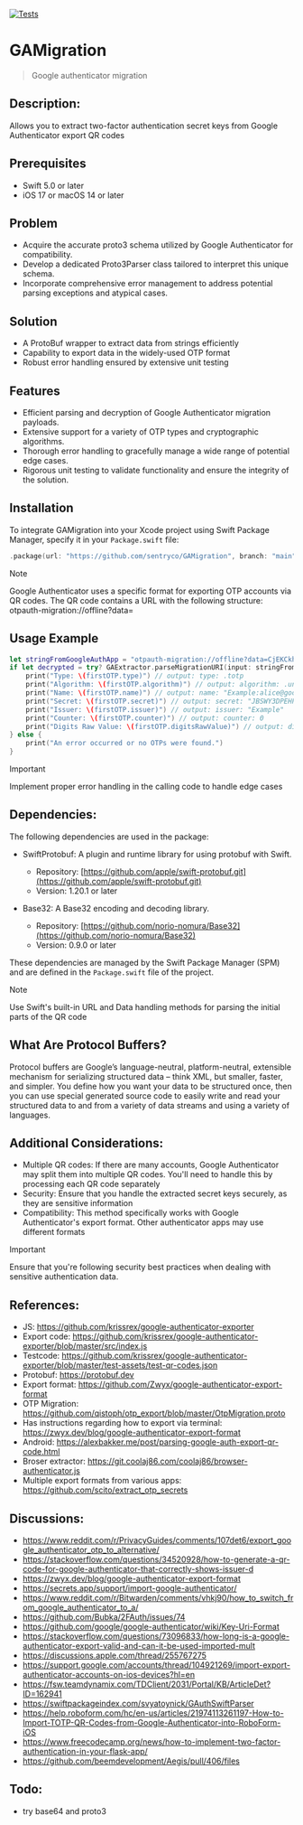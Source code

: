 [![Tests](https://github.com/sentryco/GAMigration/actions/workflows/Tests.yml/badge.svg)](https://github.com/sentryco/GAMigration/actions/workflows/Tests.yml)

# GAMigration

> Google authenticator migration

## Description:
Allows you to extract two-factor authentication secret keys from Google Authenticator export QR codes

## Prerequisites

- Swift 5.0 or later
- iOS 17 or macOS 14 or later

## Problem
- Acquire the accurate proto3 schema utilized by Google Authenticator for compatibility.
- Develop a dedicated Proto3Parser class tailored to interpret this unique schema.
- Incorporate comprehensive error management to address potential parsing exceptions and atypical cases.

## Solution
- A ProtoBuf wrapper to extract data from strings efficiently
- Capability to export data in the widely-used OTP format
- Robust error handling ensured by extensive unit testing

## Features
- Efficient parsing and decryption of Google Authenticator migration payloads.
- Extensive support for a variety of OTP types and cryptographic algorithms.
- Thorough error handling to gracefully manage a wide range of potential edge cases.
- Rigorous unit testing to validate functionality and ensure the integrity of the solution.

## Installation
To integrate GAMigration into your Xcode project using Swift Package Manager, specify it in your `Package.swift` file:

```swift
.package(url: "https://github.com/sentryco/GAMigration", branch: "main")
```

> [!NOTE]
> Google Authenticator uses a specific format for exporting OTP accounts via QR codes. The QR code contains a URL with the following structure: otpauth-migration://offline?data=<base64-encoded-proto3-message>

## Usage Example

```swift
let stringFromGoogleAuthApp = "otpauth-migration://offline?data=CjEKCkhlbGxvId6tvu8SGEV4YW1wbGU6YWxpY2VAZ29vZ2xlLmNvbRoHRXhhbXBsZTAC"
if let decrypted = try? GAExtractor.parseMigrationURI(input: stringFromGoogleAuthApp), let firstOTP = decrypted.first {
    print("Type: \(firstOTP.type)") // output: type: .totp
    print("Algorithm: \(firstOTP.algorithm)") // output: algorithm: .unspecified
    print("Name: \(firstOTP.name)") // output: name: "Example:alice@google.com"
    print("Secret: \(firstOTP.secret)") // output: secret: "JBSWY3DPEHPK3PXP"
    print("Issuer: \(firstOTP.issuer)") // output: issuer: "Example"
    print("Counter: \(firstOTP.counter)") // output: counter: 0
    print("Digits Raw Value: \(firstOTP.digitsRawValue)") // output: digitsRawValue: 0
} else {
    print("An error occurred or no OTPs were found.")
}
```

> [!IMPORTANT]
> Implement proper error handling in the calling code to handle edge cases

## Dependencies:

The following dependencies are used in the package:

- SwiftProtobuf: A plugin and runtime library for using protobuf with Swift.
  - Repository: [https://github.com/apple/swift-protobuf.git](https://github.com/apple/swift-protobuf.git)
  - Version: 1.20.1 or later

- Base32: A Base32 encoding and decoding library.
  - Repository: [https://github.com/norio-nomura/Base32](https://github.com/norio-nomura/Base32)
  - Version: 0.9.0 or later

These dependencies are managed by the Swift Package Manager (SPM) and are defined in the `Package.swift` file of the project.

> [!NOTE]
> Use Swift's built-in URL and Data handling methods for parsing the initial parts of the QR code

## What Are Protocol Buffers?

Protocol buffers are Google’s language-neutral, platform-neutral, extensible mechanism for serializing structured data – think XML, but smaller, faster, and simpler. You define how you want your data to be structured once, then you can use special generated source code to easily write and read your structured data to and from a variety of data streams and using a variety of languages.

## Additional Considerations:
- Multiple QR codes: If there are many accounts, Google Authenticator may split them into multiple QR codes. You'll need to handle this by processing each QR code separately
- Security: Ensure that you handle the extracted secret keys securely, as they are sensitive information
- Compatibility: This method specifically works with Google Authenticator's export format. Other authenticator apps may use different formats

> [!IMPORTANT]
> Ensure that you're following security best practices when dealing with sensitive authentication data.

## References:
- JS: https://github.com/krissrex/google-authenticator-exporter
- Export code: https://github.com/krissrex/google-authenticator-exporter/blob/master/src/index.js
- Testcode: https://github.com/krissrex/google-authenticator-exporter/blob/master/test-assets/test-qr-codes.json
- Protobuf: https://protobuf.dev
- Export format: https://github.com/Zwyx/google-authenticator-export-format
- OTP Migration: https://github.com/qistoph/otp_export/blob/master/OtpMigration.proto
- Has instructions regarding how to export via terminal: https://zwyx.dev/blog/google-authenticator-export-format
- Android: https://alexbakker.me/post/parsing-google-auth-export-qr-code.html
- Broser extractor: https://git.coolaj86.com/coolaj86/browser-authenticator.js
- Multiple export formats from various apps: https://github.com/scito/extract_otp_secrets

## Discussions: 
- https://www.reddit.com/r/PrivacyGuides/comments/107det6/export_google_authenticator_otp_to_alternative/
- https://stackoverflow.com/questions/34520928/how-to-generate-a-qr-code-for-google-authenticator-that-correctly-shows-issuer-d
- https://zwyx.dev/blog/google-authenticator-export-format
- https://secrets.app/support/import-google-authenticator/
- https://www.reddit.com/r/Bitwarden/comments/vhkj90/how_to_switch_from_google_authenticator_to_a/
- https://github.com/Bubka/2FAuth/issues/74
- https://github.com/google/google-authenticator/wiki/Key-Uri-Format
- https://stackoverflow.com/questions/73096833/how-long-is-a-google-authenticator-export-valid-and-can-it-be-used-imported-mult
- https://discussions.apple.com/thread/255767275
- https://support.google.com/accounts/thread/104921269/import-export-authenticator-accounts-on-ios-devices?hl=en
- https://fsw.teamdynamix.com/TDClient/2031/Portal/KB/ArticleDet?ID=162941
- https://swiftpackageindex.com/svyatoynick/GAuthSwiftParser
- https://help.roboform.com/hc/en-us/articles/21974113261197-How-to-Import-TOTP-QR-Codes-from-Google-Authenticator-into-RoboForm-iOS
- https://www.freecodecamp.org/news/how-to-implement-two-factor-authentication-in-your-flask-app/
- https://github.com/beemdevelopment/Aegis/pull/406/files

## Todo:
- try base64 and proto3
